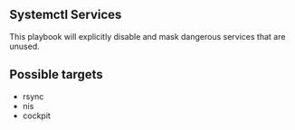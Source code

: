 ## Systemctl Services
This playbook will explicitly disable and mask dangerous services that are unused.

## Possible targets
* rsync
* nis
* cockpit

